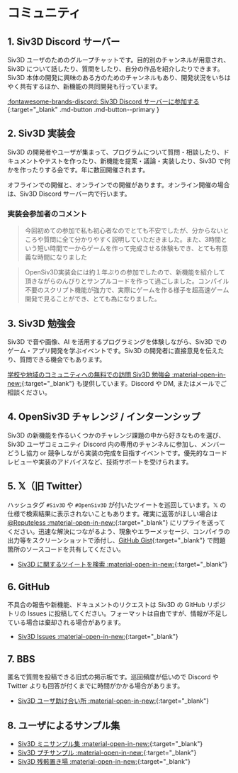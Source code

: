 # コミュニティ

## 1. Siv3D Discord サーバー
Siv3D ユーザのためのグループチャットです。目的別のチャンネルが用意され、Siv3D について話したり、質問をしたり、自分の作品を紹介したりできます。Siv3D 本体の開発に興味のある方のためのチャンネルもあり、開発状況をいちはやく共有するほか、新機能の共同開発も行っています。

[:fontawesome-brands-discord: Siv3D Discord サーバーに参加する](https://discord.gg/mzevvsY){:target="_blank" .md-button .md-button--primary }

## 2. Siv3D 実装会
Siv3D の開発者やユーザが集まって、プログラムについて質問・相談したり、ドキュメントやテストを作ったり、新機能を提案・議論・実装したり、Siv3D で何かを作ったりする会です。年に数回開催されます。

オフラインでの開催と、オンラインでの開催があります。オンライン開催の場合は、Siv3D Discord サーバー内で行います。

### 実装会参加者のコメント

<blockquote>今回初めての参加で私も初心者なのでとても不安でしたが、分からないところや質問に全て分かりやすく説明していただきました。また、3時間という短い時間で一からゲームを作って完成させる体験もでき、とても有意義な時間になりました</blockquote>  

<blockquote>OpenSiv3D実装会には約１年ぶりの参加でしたので、新機能を紹介して頂きながらのんびりとサンプルコードを作って過ごしました。コンパイル不要のスクリプト機能が強力で、実際にゲームを作る様子を超高速ゲーム開発で見ることができ、とても為になりました。</blockquote>

## 3. Siv3D 勉強会
Siv3D で音や画像、AI を活用するプログラミングを体験しながら、Siv3D でのゲーム・アプリ開発を学ぶイベントです。Siv3D の開発者に直接意見を伝えたり、質問できる機会でもあります。

[学校や地域のコミュニティへの無料での訪問 Siv3D 勉強会 :material-open-in-new:](https://www.dropbox.com/s/eiz3ohkqdt70w1g/Siv3D%20%E8%A8%AA%E5%95%8F%E5%8B%89%E5%BC%B7%E4%BC%9A%E3%81%AE%E6%A1%88%E5%86%85.pdf?dl=0){:target="_blank"} も提供しています。Discord や DM, またはメールでご相談ください。

## 4. OpenSiv3D チャレンジ / インターンシップ
Siv3D の新機能を作るいくつかのチャレンジ課題の中から好きなものを選び、Siv3D ユーザコミュニティ Discord 内の専用のチャンネルに参加し、メンバーどうし協力 or 競争しながら実装の完成を目指すイベントです。優先的なコードレビューや実装のアドバイスなど、技術サポートを受けられます。

## 5. 𝕏（旧 Twitter）
ハッシュタグ `#Siv3D` や `#OpenSiv3D` が付いたツイートを巡回しています。𝕏 の仕様で検索結果に表示されないこともあります。確実に返答がほしい場合は [@Reputeless :material-open-in-new:](https://x.com/Reputeless){:target="_blank"} にリプライを送ってください。迅速な解決につながるよう、現象やエラーメッセージ、コンパイラの出力等をスクリーンショットで添付し、[GitHub Gist](../tools/gist.md){:target="_blank"} で問題箇所のソースコードを共有してください。

- [Siv3D に関するツイートを検索 :material-open-in-new:](https://x.com/search?q=Siv3D%20OR%20OpenSiv3D&src=typed_query&f=live){:target="_blank"}

## 6. GitHub
不具合の報告や新機能、ドキュメントのリクエストは Siv3D の GitHub リポジトリの Issues に投稿してください。フォーマットは自由ですが、情報が不足している場合は棄却される場合があります。

- [Siv3D Issues :material-open-in-new:](https://github.com/Siv3D/OpenSiv3D/issues){:target="_blank"}

## 7. BBS
匿名で質問を投稿できる旧式の掲示板です。巡回頻度が低いので Discord や Twitter よりも回答が付くまでに時間がかかる場合があります。

- [Siv3D ユーザ助け合い所 :material-open-in-new:](https://siv3d.jp/bbs/patio.cgi){:target="_blank"}

## 8. ユーザによるサンプル集
- [Siv3D ミニサンプル集 :material-open-in-new:](https://scrapbox.io/voidproc-siv3d-examples/){:target="_blank"}
- [Siv3D プチサンプル :material-open-in-new:](https://scrapbox.io/Siv3D-small-sample/){:target="_blank"}
- [Siv3D 残骸置き場 :material-open-in-new:](https://scrapbox.io/raclamusi-siv3d-zangai/){:target="_blank"}
